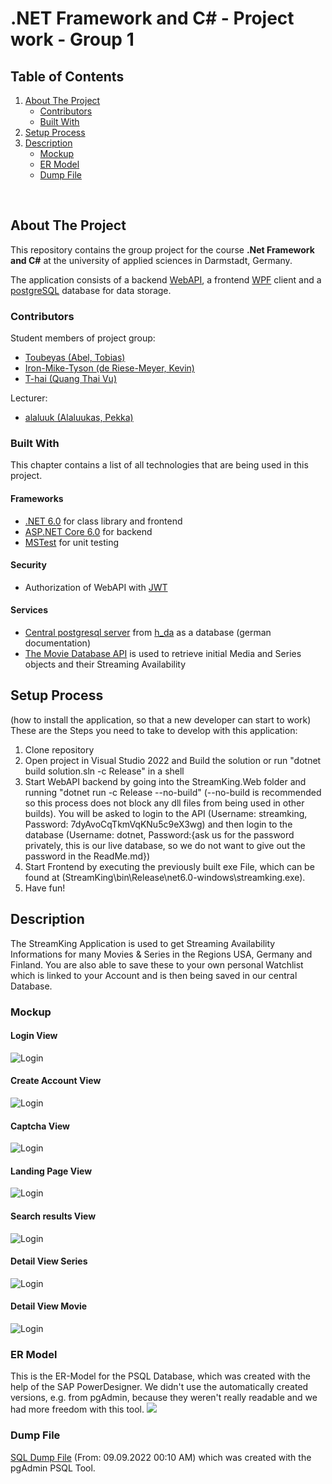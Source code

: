 # .NET Framework and C# - Project work - Group 1
## Table of Contents
<ol>
  <li>
    <a href="#about-the-project">About The Project</a>
    <ul>
      <li><a href="#contributors">Contributors</a></li>
      <li><a href="#built-with">Built With</a></li>
    </ul>
  </li>
  <li>
    <a href="#setup-process">Setup Process</a>
  </li>
  <li>
    <a href="#description">Description</a>
    <ul>
      <li><a href="#mockup">Mockup</a></li>
      <li><a href="#er-model">ER Model</a></li>
      <li><a href="#dump-file">Dump File</a></li>
    </ul>
  </li>
</ol>
<br/>

<!-- ABOUT THE PROJECT -->
## About The Project
This repository contains the group project for the course **.Net Framework and C#** at the university of applied sciences in Darmstadt, Germany. 

The application consists of a backend [WebAPI](https://dotnet.microsoft.com/en-us/apps/aspnet/apis), a frontend [WPF](https://docs.microsoft.com/en-us/dotnet/desktop/wpf/?view=netdesktop-6.0)  client and a [postgreSQL](https://www.postgresql.org/docs/) database for data storage. 
### Contributors
Student members of project group:
- [Toubeyas (Abel, Tobias)](https://github.com/Toubeyas) 
- [Iron-Mike-Tyson (de Riese-Meyer, Kevin)](https://github.com/Iron-Mike-Tyson) 
- [T-hai (Quang Thai Vu)](https://github.com/T-hai) 

Lecturer:
- [alaluuk (Alaluukas, Pekka)](https://github.com/alaluuk)
### Built With
This chapter contains a list of all technologies that are being used in this project. 
#### Frameworks
- [.NET 6.0](https://docs.microsoft.com/en-us/dotnet/?WT.mc_id=dotnet-35129-website) for class library and frontend
- [ASP.NET Core 6.0](https://docs.microsoft.com/en-us/aspnet/core/?view=aspnetcore-6.0) for backend
- [MSTest](https://docs.microsoft.com/en-us/dotnet/core/testing/unit-testing-with-mstest) for unit testing

#### Security
- Authorization of WebAPI with [JWT](https://jwt.io/introduction)
#### Services
- [Central postgresql server](https://code.fbi.h-da.de/lab-docs/db/-/wikis/postgresql/Zentraler-PostgreSQL-Server) from [h_da](https://h-da.de/en/) as a database (german documentation)
- [The Movie Database API](https://developers.themoviedb.org/3) is used to retrieve initial Media and Series objects and their Streaming Availability
  
<!-- Setup Process -->
## Setup Process
(how to install the application, so that a new developer can start to work)
These are the Steps you need to take to develop with this application:
1. Clone repository
2. Open project in Visual Studio 2022 and Build the solution or run "dotnet build solution.sln -c Release" in a shell
3. Start WebAPI backend by going into the StreamKing.Web folder and running "dotnet run -c Release --no-build" (--no-build is recommended so this process does not block any dll files from being used in other builds). You will be asked to login to the API (Username: streamking, Password: 7dyAvoCqTkmVqKNu5c9eX3wg) and then login to the database (Username: dotnet, Password:{ask us for the password privately, this is our live database, so we do not want to give out the password in the ReadMe.md})
4. Start Frontend by executing the previously built exe File, which can be found at (StreamKing\bin\Release\net6.0-windows\streamking.exe). 
5. Have fun!

<!-- DESCRIPTION -->
## Description
The StreamKing Application is used to get Streaming Availability Informations for many Movies & Series in the Regions 
USA, Germany and Finland. You are also able 
to save these to your own personal Watchlist which is linked to your Account and is then being saved in our central 
Database.

### Mockup
#### Login View
![Login](Images_for_MD/Login.png)
#### Create Account View
![Login](Images_for_MD/CreateAccount.png)
#### Captcha View
![Login](Images_for_MD/Captcha.png)
#### Landing Page View
![Login](Images_for_MD/LandingPage.png)
#### Search results View
![Login](Images_for_MD/SearchResults.png)
#### Detail View Series
![Login](Images_for_MD/DetailSeries.png)
#### Detail View Movie
![Login](Images_for_MD/DetailMovie.png)

### ER Model
This is the ER-Model for the PSQL Database, which was created with the help of the SAP PowerDesigner. 
We didn't use the automatically created versions, e.g. from pgAdmin, because they weren't really readable and 
we had more freedom with this tool.
<img src="./docs/er_model.png"/>

### Dump File
[SQL Dump File](docs/StreamKingSQLDumpFile.sql) (From: 09.09.2022 00:10 AM) which was created with the pgAdmin PSQL Tool.


